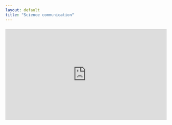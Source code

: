 ```yaml
---
layout: default
title: "Science communication"
---
```


<div style="position: relative; margin: 1.5em 0; padding-bottom: 56.25%;">
  <iframe style="position: absolute;" src="https://youtube.com/embed/Bv1kkVsz5CM" width="100%" height="100%" frameborder="0" allowfullscreen></iframe>
</div>
                           

